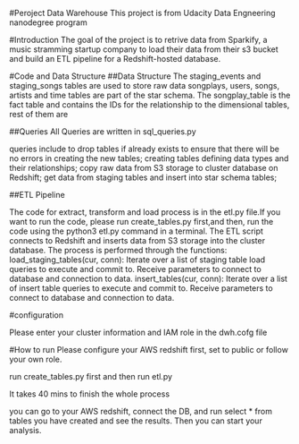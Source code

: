 #Peroject Data Warehouse
This project is from Udacity Data Engneering nanodegree program

#Introduction
The goal of the project is to retrive data from Sparkify, a music stramming startup company to load their data from their s3 bucket and build an ETL pipeline for a Redshift-hosted database.

#Code and Data Structure
##Data Structure 
The staging_events and staging_songs tables are used to store raw data
songplays, users, songs, artists and time tables are part of the star schema. The songplay_table is the fact table and contains the IDs for the relationship to the dimensional tables, rest of them are 


##Queries
All Queries are written in sql_queries.py 

queries include to drop tables if already exists to ensure that there will be no errors in creating the new tables;
creating tables defining data types and their relationships;
copy raw data from S3 storage to cluster database on Redshift;
get data from staging tables and insert into star schema tables;

##ETL Pipeline

The code for extract, transform and load process is in the etl.py file.If you want to run the code, please run  create_tables.py first,and then, run the code using the python3 etl.py command in a terminal. The ETL script connects to Redshift and inserts data from S3 storage into the cluster database. The process is performed through the functions:
load_staging_tables(cur, conn): Iterate over a list of staging table load queries to execute and commit to. Receive parameters to connect to database and connection to data.
insert_tables(cur, conn): Iterate over a list of insert table queries to execute and commit to. Receive parameters to connect to database and connection to data.

#configuration 

Please enter your cluster information and IAM role in the dwh.cofg file


#How to run
Please configure your AWS redshift first, set to public or follow your own role.

run create_tables.py first and then run etl.py

It takes 40 mins to finish the whole process

you can go to your AWS redshift, connect the DB, and run select * from tables you have created and see the results.
Then you can start your analysis.